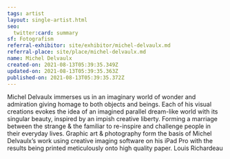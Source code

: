 ```yaml
---
tags: artist
layout: single-artist.html
seo:
  twitter:card: summary
sf: Fotografism
referral-exhibitor: site/exhibitor/michel-delvaulx.md
referral-place: site/place/michel-delvaulx.md
name: Michel Delvaulx
created-on: 2021-08-13T05:39:35.349Z
updated-on: 2021-08-13T05:39:35.363Z
published-on: 2021-08-13T05:39:35.372Z
---
```

Michel Delvaulx immerses us in an imaginary world of wonder and admiration giving homage to both objects and beings.
Each of his visual creations evokes the idea of an imagined parallel dream-like world with its singular beauty, inspired by an
impish creative liberty.
Forming a marriage between the strange & the familiar to re-inspire and challenge people in their everyday lives.
Graphic art & photography form the basis of Michel Delvaulx’s work using creative imaging software on his iPad Pro with the
results being printed meticulously onto high quality paper.
Louis Richardeau